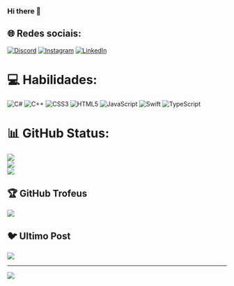 ### Hi there 👋



## 🌐 Redes sociais:
 [![Discord](https://img.shields.io/badge/Discord-%237289DA.svg?logo=discord&logoColor=white)](https://discord.gg/gawjloart) [![Instagram](https://img.shields.io/badge/Instagram-%23E4405F.svg?logo=Instagram&logoColor=white)](https://instagram.com/victorzwn) [![LinkedIn](https://img.shields.io/badge/LinkedIn-%230077B5.svg?logo=linkedin&logoColor=white)](https://linkedin.com/in/victoradrelli)

# 💻 Habilidades:
![C#](https://img.shields.io/badge/c%23-%23239120.svg?style=for-the-badge&logo=c-sharp&logoColor=white) ![C++](https://img.shields.io/badge/c++-%2300599C.svg?style=for-the-badge&logo=c%2B%2B&logoColor=white) ![CSS3](https://img.shields.io/badge/css3-%231572B6.svg?style=for-the-badge&logo=css3&logoColor=white) ![HTML5](https://img.shields.io/badge/html5-%23E34F26.svg?style=for-the-badge&logo=html5&logoColor=white) ![JavaScript](https://img.shields.io/badge/javascript-%23323330.svg?style=for-the-badge&logo=javascript&logoColor=%23F7DF1E) ![Swift](https://img.shields.io/badge/swift-F54A2A?style=for-the-badge&logo=swift&logoColor=white) ![TypeScript](https://img.shields.io/badge/typescript-%23007ACC.svg?style=for-the-badge&logo=typescript&logoColor=white)

# 📊 GitHub Status:
![](https://github-readme-stats.vercel.app/api?username=AKSHOY-143&theme=dark&hide_border=false&include_all_commits=true&count_private=true)<br/>
![](https://github-readme-streak-stats.herokuapp.com/?user=AKSHOY-143&theme=dark&hide_border=false)<br/>
![](https://github-readme-stats.vercel.app/api/top-langs/?username=AKSHOY-143&theme=dark&hide_border=false&include_all_commits=true&count_private=true&layout=compact)

## 🏆 GitHub Trofeus
![](https://github-profile-trophy.vercel.app/?username=AKSHOY-143&theme=radical&no-frame=false&no-bg=false&margin-w=4)

## 🐦 Ultimo Post
[![](https://gtce.itsvg.in/api?username=akshoy)](https://github.com/VishwaGauravIn/github-twitter-card-embed)



---
[![](https://visitcount.itsvg.in/api?id=AKSHOY-143&icon=0&color=0)](https://visitcount.itsvg.in)


  
<!-- Proudly created with GPRM ( https://gprm.itsvg.in ) -->
